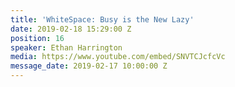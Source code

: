 ```yaml
---
title: 'WhiteSpace: Busy is the New Lazy'
date: 2019-02-18 15:29:00 Z
position: 16
speaker: Ethan Harrington
media: https://www.youtube.com/embed/SNVTCJcfcVc
message_date: 2019-02-17 10:00:00 Z
---
```


